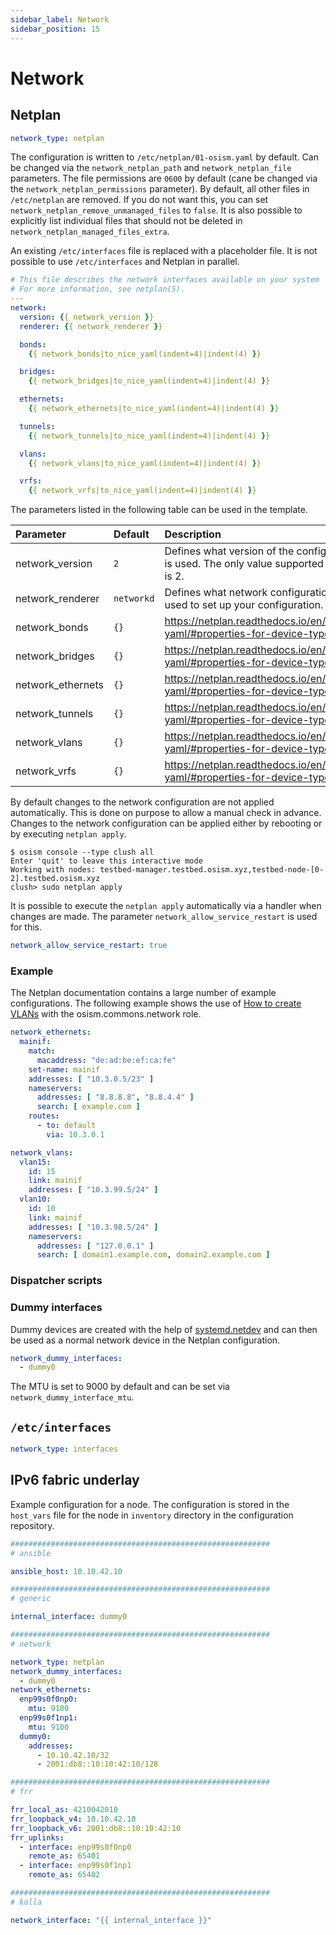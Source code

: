 ```yaml
---
sidebar_label: Network
sidebar_position: 15
---
```


# Network

## Netplan

```yaml title="Since OSISM 6.1.0, the default network type is a netplan and no longer needs to be set explicitly"
network_type: netplan
```

The configuration is written to `/etc/netplan/01-osism.yaml` by default. Can be changed
via the `network_netplan_path` and `network_netplan_file` parameters. The file permissions
are `0600` by default (cane be changed via the `network_netplan_permissions` parameter).
By default, all other files in `/etc/netplan` are removed. If you do not want this, you
can set `network_netplan_remove_unmanaged_files` to `false`. It is also possible to explicitly
list individual files that should not be deleted in `network_netplan_managed_files_extra`.

An existing `/etc/interfaces` file is replaced with a placeholder file. It is not possible
to use `/etc/interfaces` and Netplan in parallel.

```yaml title="This template is used as the base for the configuration"
# This file describes the network interfaces available on your system
# For more information, see netplan(5).
---
network:
  version: {{ network_version }}
  renderer: {{ network_renderer }}

  bonds:
    {{ network_bonds|to_nice_yaml(indent=4)|indent(4) }}

  bridges:
    {{ network_bridges|to_nice_yaml(indent=4)|indent(4) }}

  ethernets:
    {{ network_ethernets|to_nice_yaml(indent=4)|indent(4) }}

  tunnels:
    {{ network_tunnels|to_nice_yaml(indent=4)|indent(4) }}

  vlans:
    {{ network_vlans|to_nice_yaml(indent=4)|indent(4) }}

  vrfs:
    {{ network_vrfs|to_nice_yaml(indent=4)|indent(4) }}
```

The parameters listed in the following table can be used in the template.

| Parameter         | Default    | Description                                                                                            |
|:------------------|:-----------|:-------------------------------------------------------------------------------------------------------|
| network_version   | `2`        | Defines what version of the configuration format is used. The only value supported at the moment is 2. |
| network_renderer  | `networkd` | Defines what network configuration tool will be used to set up your configuration.                     |
| network_bonds     | `{}`       | https://netplan.readthedocs.io/en/stable/netplan-yaml/#properties-for-device-type-bonds                |
| network_bridges   | `{}`       | https://netplan.readthedocs.io/en/stable/netplan-yaml/#properties-for-device-type-bridges              |
| network_ethernets | `{}`       | https://netplan.readthedocs.io/en/stable/netplan-yaml/#properties-for-device-type-ethernets            |
| network_tunnels   | `{}`       | https://netplan.readthedocs.io/en/stable/netplan-yaml/#properties-for-device-type-tunnels              |
| network_vlans     | `{}`       | https://netplan.readthedocs.io/en/stable/netplan-yaml/#properties-for-device-type-vlans                |
| network_vrfs      | `{}`       | https://netplan.readthedocs.io/en/stable/netplan-yaml/#properties-for-device-type-vrfs                 |

By default changes to the network configuration are not applied automatically. This is done on
purpose to allow a manual check in advance. Changes to the network configuration can
be applied either by rebooting or by executing `netplan apply`.

```console
$ osism console --type clush all
Enter 'quit' to leave this interactive mode
Working with nodes: testbed-manager.testbed.osism.xyz,testbed-node-[0-2].testbed.osism.xyz
clush> sudo netplan apply
```

It is possible to execute the `netplan apply` automatically via a handler when changes are made.
The parameter `network_allow_service_restart` is used for this.

```yaml title="environments/configuration.yml"
network_allow_service_restart: true
```

### Example

The Netplan documentation contains a large number of example configurations. The following
example shows the use of [How to create VLANs](https://netplan.readthedocs.io/en/stable/examples/#how-to-create-vlans) with the osism.commons.network role.

```yaml
network_ethernets:
  mainif:
    match:
      macaddress: "de:ad:be:ef:ca:fe"
    set-name: mainif
    addresses: [ "10.3.0.5/23" ]
    nameservers:
      addresses: [ "8.8.8.8", "8.8.4.4" ]
      search: [ example.com ]
    routes:
      - to: default
        via: 10.3.0.1

network_vlans:
  vlan15:
    id: 15
    link: mainif
    addresses: [ "10.3.99.5/24" ]
  vlan10:
    id: 10
    link: mainif
    addresses: [ "10.3.98.5/24" ]
    nameservers:
      addresses: [ "127.0.0.1" ]
      search: [ domain1.example.com, domain2.example.com ]
```

### Dispatcher scripts

### Dummy interfaces

Dummy devices are created with the help of
[systemd.netdev](https://www.freedesktop.org/software/systemd/man/latest/systemd.netdev.html)
and can then be used as a normal network device in the Netplan configuration.

```yaml
network_dummy_interfaces:
  - dummy0
```

The MTU is set to 9000 by default and can be set via `network_dummy_interface_mtu`.

## `/etc/interfaces`

```yaml title="If /etc/interfaces is to be used, the network_type must be explicitly set in environments/configuration.yml"
network_type: interfaces
```

## IPv6 fabric underlay

Example configuration for a node. The configuration is stored in the `host_vars` file for the node in `inventory`
directory in the configuration repository.

```yaml
##########################################################
# ansible

ansible_host: 10.10.42.10
```

```yaml
##########################################################
# generic

internal_interface: dummy0
```

```yaml
##########################################################
# network

network_type: netplan
network_dummy_interfaces:
  - dummy0
network_ethernets:
  enp99s0f0np0:
    mtu: 9100
  enp99s0f1np1:
    mtu: 9100
  dummy0:
    addresses:
      - 10.10.42.10/32
      - 2001:db8::10:10:42:10/128
```

```yaml
##########################################################
# frr

frr_local_as: 4210042010
frr_loopback_v4: 10.10.42.10
frr_loopback_v6: 2001:db8::10:10:42:10
frr_uplinks:
  - interface: enp99s0f0np0
    remote_as: 65401
  - interface: enp99s0f1np1
    remote_as: 65402
```

```yaml
##########################################################
# kolla

network_interface: "{{ internal_interface }}"
```
